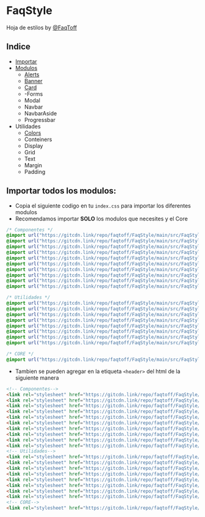 # FaqStyle

Hoja de estilos by [@FaqToff](https://faqtoff.com)

## Indice
- [Importar](https://github.com/faqtoff/FaqStyle/blob/main/README.md#importar-todos-los-modulos)
- [Modulos](https://github.com/faqtoff/FaqStyle/tree/main/src/FaqStyle)
  - [Alerts](https://github.com/faqtoff/FaqStyle/tree/main/src/FaqStyle/Alert)
  - [Banner](https://github.com/faqtoff/FaqStyle/tree/main/src/FaqStyle/Banner)
  - [Card](https://github.com/faqtoff/FaqStyle/tree/main/src/FaqStyle/Card)
  - -Forms
  - Modal
  - Navbar
  - NavbarAside
  - Progressbar
- Utilidades
  - [Colors](https://github.com/faqtoff/FaqStyle/tree/main/src/FaqStyle/Colors)
  - Conteiners
  - Display
  - Grid
  - Text
  - Margin
  - Padding
## Importar todos los modulos:
- Copia el siguiente codigo en tu `index.css` para importar los diferentes modulos
- Recomendamos importar **SOLO** los modulos que necesites y el Core
```css
/* Componentes */
@import url("https://gitcdn.link/repo/faqtoff/FaqStyle/main/src/FaqStyle/Alert/Alert.css");
@import url("https://gitcdn.link/repo/faqtoff/FaqStyle/main/src/FaqStyle/Banner/BannerFullScreen.css");
@import url("https://gitcdn.link/repo/faqtoff/FaqStyle/main/src/FaqStyle/Button/Button.css");
@import url("https://gitcdn.link/repo/faqtoff/FaqStyle/main/src/FaqStyle/Card/Card.css");
@import url("https://gitcdn.link/repo/faqtoff/FaqStyle/main/src/FaqStyle/Forms/Forms.css");
@import url("https://gitcdn.link/repo/faqtoff/FaqStyle/main/src/FaqStyle/FaqFooter/FaqFooter.css");
@import url("https://gitcdn.link/repo/faqtoff/FaqStyle/main/src/FaqStyle/Modal/Modal.css");
@import url("https://gitcdn.link/repo/faqtoff/FaqStyle/main/src/FaqStyle/Navbar/Navbar.css");
@import url("https://gitcdn.link/repo/faqtoff/FaqStyle/main/src/FaqStyle/Navbar/NavbarAside.css");
@import url("https://gitcdn.link/repo/faqtoff/FaqStyle/main/src/FaqStyle/Progressbar/Progressbar.css");

/* Utilidades */
@import url("https://gitcdn.link/repo/faqtoff/FaqStyle/main/src/FaqStyle/Colors/Colors.css");
@import url("https://gitcdn.link/repo/faqtoff/FaqStyle/main/src/FaqStyle/Conteiners.css");
@import url("https://gitcdn.link/repo/faqtoff/FaqStyle/main/src/FaqStyle/Display.css");
@import url("https://gitcdn.link/repo/faqtoff/FaqStyle/main/src/FaqStyle/Grid.css");
@import url("https://gitcdn.link/repo/faqtoff/FaqStyle/main/src/FaqStyle/Size.css");
@import url("https://gitcdn.link/repo/faqtoff/FaqStyle/main/src/FaqStyle/Text.css");
@import url("https://gitcdn.link/repo/faqtoff/FaqStyle/main/src/FaqStyle/Margin.css");
@import url("https://gitcdn.link/repo/faqtoff/FaqStyle/main/src/FaqStyle/Padding.css");

/* CORE */
@import url("https://gitcdn.link/repo/faqtoff/FaqStyle/main/src/FaqStyle/FaqStyle.css");
```
- Tambien se pueden agregar en la etiqueta `<header>` del html de la siguiente manera
```html
<!-- Componentes-->
<link rel="stylesheet" href="https://gitcdn.link/repo/faqtoff/FaqStyle/main/src/FaqStyle/Alert/Alert.css">
<link rel="stylesheet" href="https://gitcdn.link/repo/faqtoff/FaqStyle/main/src/FaqStyle/Banner/BannerFullScreen.css">
<link rel="stylesheet" href="https://gitcdn.link/repo/faqtoff/FaqStyle/main/src/FaqStyle/Button/Button.css">
<link rel="stylesheet" href="https://gitcdn.link/repo/faqtoff/FaqStyle/main/src/FaqStyle/Card/Card.css">
<link rel="stylesheet" href="https://gitcdn.link/repo/faqtoff/FaqStyle/main/src/FaqStyle/Forms/Forms.css">
<link rel="stylesheet" href="https://gitcdn.link/repo/faqtoff/FaqStyle/main/src/FaqStyle/FaqFooter/FaqFooter.css">
<link rel="stylesheet" href="https://gitcdn.link/repo/faqtoff/FaqStyle/main/src/FaqStyle/Modal/Modal.css">
<link rel="stylesheet" href="https://gitcdn.link/repo/faqtoff/FaqStyle/main/src/FaqStyle/Navbar/Navbar.css">
<link rel="stylesheet" href="https://gitcdn.link/repo/faqtoff/FaqStyle/main/src/FaqStyle/Navbar/NavbarAside.css">
<link rel="stylesheet" href="https://gitcdn.link/repo/faqtoff/FaqStyle/main/src/FaqStyle/Progressbar/Progressbar.css">
<!-- Utilidades-->
<link rel="stylesheet" href="https://gitcdn.link/repo/faqtoff/FaqStyle/main/src/FaqStyle/Colors/Colors.css">
<link rel="stylesheet" href="https://gitcdn.link/repo/faqtoff/FaqStyle/main/src/FaqStyle/Conteiners.css">
<link rel="stylesheet" href="https://gitcdn.link/repo/faqtoff/FaqStyle/main/src/FaqStyle/Display.css">
<link rel="stylesheet" href="https://gitcdn.link/repo/faqtoff/FaqStyle/main/src/FaqStyle/Grid.css">
<link rel="stylesheet" href="https://gitcdn.link/repo/faqtoff/FaqStyle/main/src/FaqStyle/Size.css">
<link rel="stylesheet" href="https://gitcdn.link/repo/faqtoff/FaqStyle/main/src/FaqStyle/Text.css">
<link rel="stylesheet" href="https://gitcdn.link/repo/faqtoff/FaqStyle/main/src/FaqStyle/Margin.css">
<link rel="stylesheet" href="https://gitcdn.link/repo/faqtoff/FaqStyle/main/src/FaqStyle/Padding.css">
<!-- CORE-->
<link rel="stylesheet" href="https://gitcdn.link/repo/faqtoff/FaqStyle/main/src/FaqStyle/FaqStyle.css">
```
